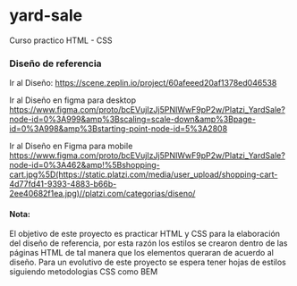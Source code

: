 # yard-sale
Curso practico HTML - CSS
### Diseño de referencia
Ir al Diseño: https://scene.zeplin.io/project/60afeeed20af1378ed046538

Ir al Diseño en figma para desktop 
https://www.figma.com/proto/bcEVujIzJj5PNIWwF9pP2w/Platzi_YardSale?node-id=0%3A999&amp%3Bscaling=scale-down&amp%3Bpage-id=0%3A998&amp%3Bstarting-point-node-id=5%3A2808

Ir al Diseño en Figma para mobile
https://www.figma.com/proto/bcEVujIzJj5PNIWwF9pP2w/Platzi_YardSale?node-id=0%3A462&amp!%5Bshopping-cart.jpg%5D(https://static.platzi.com/media/user_upload/shopping-cart-4d77fd41-9393-4883-b66b-2ee40682f1ea.jpg)//platzi.com/categorias/diseno/


#### Nota:
El objetivo de este proyecto es practicar HTML y CSS para la elaboración del diseño de referencia, por esta razón los estilos se crearon dentro de las páginas HTML de tal manera que los elementos queraran de acuerdo al diseño. Para un evolutivo de este proyecto se espera tener hojas de estilos siguiendo metodologias CSS como BEM
